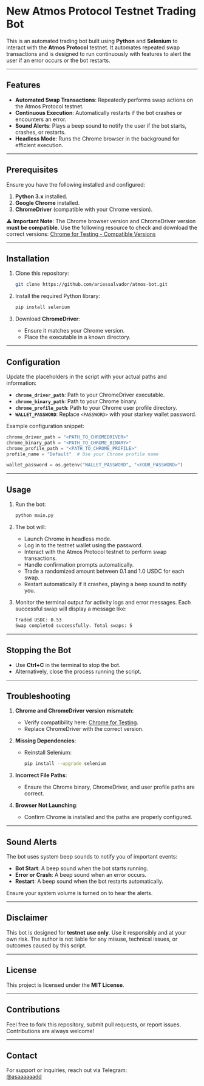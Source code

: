# New Atmos Protocol Testnet Trading Bot

This is an automated trading bot built using **Python** and **Selenium** to interact with the **Atmos Protocol** testnet. It automates repeated swap transactions and is designed to run continuously with features to alert the user if an error occurs or the bot restarts.

---

## Features

- **Automated Swap Transactions**: Repeatedly performs swap actions on the Atmos Protocol testnet.
- **Continuous Execution**: Automatically restarts if the bot crashes or encounters an error.
- **Sound Alerts**: Plays a beep sound to notify the user if the bot starts, crashes, or restarts.
- **Headless Mode**: Runs the Chrome browser in the background for efficient execution.

---

## Prerequisites

Ensure you have the following installed and configured:

1. **Python 3.x** installed.
2. **Google Chrome** installed.
3. **ChromeDriver** (compatible with your Chrome version).

⚠️ **Important Note**: The Chrome browser version and ChromeDriver version **must be compatible**. Use the following resource to check and download the correct versions:
[Chrome for Testing - Compatible Versions](https://googlechromelabs.github.io/chrome-for-testing/)

---

## Installation

1. Clone this repository:
   ```bash
   git clone https://github.com/ariessalvador/atmos-bot.git
   ```

2. Install the required Python library:
   ```bash
   pip install selenium
   ```

3. Download **ChromeDriver**:
   - Ensure it matches your Chrome version.
   - Place the executable in a known directory.

---

## Configuration

Update the placeholders in the script with your actual paths and information:

- **`chrome_driver_path`**: Path to your ChromeDriver executable.
- **`chrome_binary_path`**: Path to your Chrome binary.
- **`chrome_profile_path`**: Path to your Chrome user profile directory.
- **`WALLET_PASSWORD`**: Replace `<PASSWORD>` with your starkey wallet password.

Example configuration snippet:

```python
chrome_driver_path = "<PATH_TO_CHROMEDRIVER>"
chrome_binary_path = "<PATH_TO_CHROME_BINARY>"
chrome_profile_path = "<PATH_TO_CHROME_PROFILE>"
profile_name = "Default"  # Use your Chrome profile name

wallet_password = os.getenv("WALLET_PASSWORD", "<YOUR_PASSWORD>")
```

---

## Usage

1. Run the bot:
   ```bash
   python main.py
   ```

2. The bot will:
   - Launch Chrome in headless mode.
   - Log in to the testnet wallet using the password.
   - Interact with the Atmos Protocol testnet to perform swap transactions.
   - Handle confirmation prompts automatically.
   - Trade a randomized amount between 0.1 and 1.0 USDC for each swap.
   - Restart automatically if it crashes, playing a beep sound to notify you.

3. Monitor the terminal output for activity logs and error messages. Each successful swap will display a message like:  
   ```bash
   Traded USDC: 0.53
   Swap completed successfully. Total swaps: 5

---

## Stopping the Bot

- Use **Ctrl+C** in the terminal to stop the bot.
- Alternatively, close the process running the script.

---

## Troubleshooting

1. **Chrome and ChromeDriver version mismatch**:
   - Verify compatibility here: [Chrome for Testing](https://googlechromelabs.github.io/chrome-for-testing/).
   - Replace ChromeDriver with the correct version.

2. **Missing Dependencies**:
   - Reinstall Selenium:
     ```bash
     pip install --upgrade selenium
     ```

3. **Incorrect File Paths**:
   - Ensure the Chrome binary, ChromeDriver, and user profile paths are correct.

4. **Browser Not Launching**:
   - Confirm Chrome is installed and the paths are properly configured.

---

## Sound Alerts

The bot uses system beep sounds to notify you of important events:

- **Bot Start**: A beep sound when the bot starts running.
- **Error or Crash**: A beep sound when an error occurs.
- **Restart**: A beep sound when the bot restarts automatically.

Ensure your system volume is turned on to hear the alerts.

---

## Disclaimer

This bot is designed for **testnet use only**. Use it responsibly and at your own risk. The author is not liable for any misuse, technical issues, or outcomes caused by this script.

---

## License

This project is licensed under the **MIT License**.

---

## Contributions

Feel free to fork this repository, submit pull requests, or report issues. Contributions are always welcome!

---

## Contact

For support or inquiries, reach out via Telegram:  
[@asaaaaaadd](https://t.me/asaaaaaadd)
